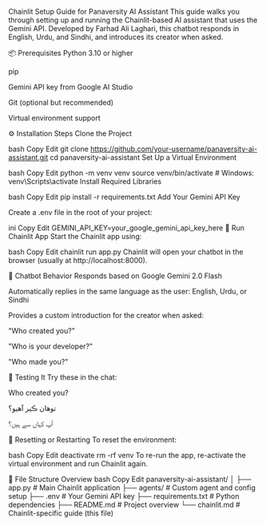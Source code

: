  Chainlit Setup Guide for Panaversity AI Assistant
This guide walks you through setting up and running the Chainlit-based AI assistant that uses the Gemini API. Developed by Farhad Ali Laghari, this chatbot responds in English, Urdu, and Sindhi, and introduces its creator when asked.

📦 Prerequisites
Python 3.10 or higher

pip

Gemini API key from Google AI Studio

Git (optional but recommended)

Virtual environment support

⚙️ Installation Steps
Clone the Project

bash
Copy
Edit
git clone https://github.com/your-username/panaversity-ai-assistant.git
cd panaversity-ai-assistant
Set Up a Virtual Environment

bash
Copy
Edit
python -m venv venv
source venv/bin/activate  # Windows: venv\Scripts\activate
Install Required Libraries

bash
Copy
Edit
pip install -r requirements.txt
Add Your Gemini API Key

Create a .env file in the root of your project:

ini
Copy
Edit
GEMINI_API_KEY=your_google_gemini_api_key_here
🚀 Run Chainlit App
Start the Chainlit app using:

bash
Copy
Edit
chainlit run app.py
Chainlit will open your chatbot in the browser (usually at http://localhost:8000).

🧠 Chatbot Behavior
Responds based on Google Gemini 2.0 Flash

Automatically replies in the same language as the user: English, Urdu, or Sindhi

Provides a custom introduction for the creator when asked:

"Who created you?"

"Who is your developer?"

"Who made you?"

🧪 Testing It
Try these in the chat:

Who created you?

توهان ڪير آهيو؟

آپ کہاں سے ہیں؟

🧼 Resetting or Restarting
To reset the environment:

bash
Copy
Edit
deactivate
rm -rf venv
To re-run the app, re-activate the virtual environment and run Chainlit again.

📁 File Structure Overview
bash
Copy
Edit
panaversity-ai-assistant/
│
├── app.py               # Main Chainlit application
├── agents/              # Custom agent and config setup
├── .env                 # Your Gemini API key
├── requirements.txt     # Python dependencies
├── README.md            # Project overview
└── chainlit.md          # Chainlit-specific guide (this file)
